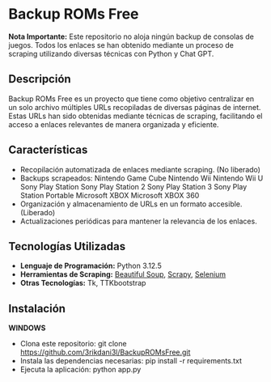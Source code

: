 # Backup ROMs Free

**Nota Importante:** Este repositorio no aloja ningún backup de consolas de juegos. Todos los enlaces se han obtenido mediante un proceso de scraping utilizando diversas técnicas con Python y Chat GPT.

## Descripción

Backup ROMs Free es un proyecto que tiene como objetivo centralizar en un solo archivo múltiples URLs recopiladas de diversas páginas de internet. Estas URLs han sido obtenidas mediante técnicas de scraping, facilitando el acceso a enlaces relevantes de manera organizada y eficiente.

## Características

- Recopilación automatizada de enlaces mediante scraping. (No liberado)
- Backups scrapeados:
   Nintendo Game Cube
   Nintendo Wii
   Nintendo Wii U
   Sony Play Station
   Sony Play Station 2
   Sony Play Station 3
   Sony Play Station Portable
   Microsoft XBOX
   Microsoft XBOX 360
- Organización y almacenamiento de URLs en un formato accesible. (Liberado)
- Actualizaciones periódicas para mantener la relevancia de los enlaces.

## Tecnologías Utilizadas

- **Lenguaje de Programación:** Python 3.12.5
- **Herramientas de Scraping:** [Beautiful Soup](https://www.crummy.com/software/BeautifulSoup/), [Scrapy](https://scrapy.org/), [Selenium](https://www.selenium.dev/)
- **Otras Tecnologías:** Tk, TTKbootstrap

## Instalación

**WINDOWS**
- Clona este repositorio:
   git clone https://github.com/3rikdani3l/BackupROMsFree.git
- Instala las dependencias necesarias:
   pip install -r requirements.txt
- Ejecuta la aplicación:
   python app.py
